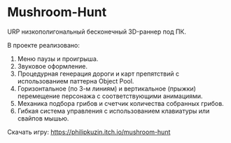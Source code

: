 # Mushroom-Hunt

URP низкополигональный бесконечный 3D-раннер под ПК.  <br />

В проекте реализовано: <br />
1) Меню паузы и проигрыша. <br />
2) Звуковое оформление. <br />
3) Процедурная генерация дороги и карт препятствий с использованием паттерна Object Pool. <br />
4) Горизонтальное (по 3-м линиям) и вертикальное (прыжки) перемещение персонажа с соответствующими анимациями. <br />
5) Механика подбора грибов и счетчик количества собранных грибов. <br />
6) Гибкая система управления с использованием клавиатуры или свайпов мышью. <br />

Скачать игру: https://philipkuzin.itch.io/mushroom-hunt
